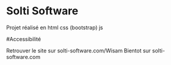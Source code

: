 # Solti Software

Projet réalisé en html css (bootstrap) js

#Accessibilité

Retrouver le site sur solti-software.com/Wisam
Bientot sur solti-software.com
